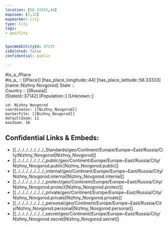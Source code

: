 ```yaml
---
location: [56.33333,44] 
mapzoom: [7,12] 
mapmarker: city 
type: City
tags:
- geo/City


SpocWebEntityId: 37235
isDeleted: false
confidential: public

---
```

#is_a_/Place  
#is_a_ :: [[Place]] 
[has_place_longitude::44] 
[has_place_latitude::56.33333] 
[name::Nizhny Novgorod] 
State ::  
Country :: [[Russia]]  
[StateId::37142] 
[Population::] 
[Unknown::] 


```leaflet
id: Nizhny Novgorod
coordinates: [[Nizhny_Novgorod]] 
markerFile: [[Nizhny_Novgorod]] 
defaultZoom: 11 
maxZoom: 18
```


## Confidential Links & Embeds: 
- [[../../../../../../../_Standards/geo/Continent/Europe/Europe~East/Russia/City/Nizhny_Novgorod|Nizhny_Novgorod]] 
- [[../../../../../../../_public/geo/Continent/Europe/Europe~East/Russia/City/Nizhny_Novgorod.public|Nizhny_Novgorod.public]] 
- [[../../../../../../../_internal/geo/Continent/Europe/Europe~East/Russia/City/Nizhny_Novgorod.internal|Nizhny_Novgorod.internal]] 
- [[../../../../../../../_protect/geo/Continent/Europe/Europe~East/Russia/City/Nizhny_Novgorod.protect|Nizhny_Novgorod.protect]] 
- [[../../../../../../../_private/geo/Continent/Europe/Europe~East/Russia/City/Nizhny_Novgorod.private|Nizhny_Novgorod.private]] 
- [[../../../../../../../_personal/geo/Continent/Europe/Europe~East/Russia/City/Nizhny_Novgorod.personal|Nizhny_Novgorod.personal]] 
- [[../../../../../../../_secret/geo/Continent/Europe/Europe~East/Russia/City/Nizhny_Novgorod.secret|Nizhny_Novgorod.secret]] 
